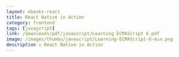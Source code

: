 ```yaml
---
layout: ebooks-react
title: React Native in Action 
category: frontend
tags: [javascript]
link: /downloads/pdf/javascript/Learning ECMAScript 6.pdf 
image: /images/thumbs/javascript/Learning-ECMAScript-6-min.png
description : React Native in Action 
---
```












